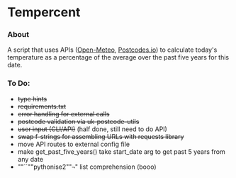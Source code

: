# Tempercent

### About

A script that uses APIs ([Open-Meteo](https://open-meteo.com), [Postcodes.io](https://postcodes.io/)) to calculate today's temperature as a percentage of the average over the past five years for this date.

### To Do:

- ~~type hints~~
- ~~requirements.txt~~
- ~~error handling for external calls~~
- ~~postcode validation via uk-postcode-utils~~
- ~~user input (CLI/API)~~ (half done, still need to do API)
- ~~swap f-strings for assembling URLs with requests library~~
- move API routes to external config file
- make get_past_five_years() take start_date arg to get past 5 years from any date
- ""``""pythonise2""`¬`" list comprehension (booo)
